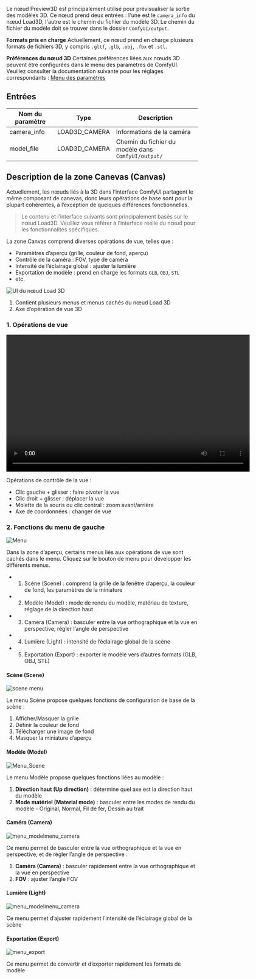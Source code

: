 Le nœud Preview3D est principalement utilisé pour prévisualiser la sortie des modèles 3D. Ce nœud prend deux entrées : l'une est le `camera_info` du nœud Load3D, l'autre est le chemin du fichier du modèle 3D. Le chemin du fichier du modèle doit se trouver dans le dossier `ComfyUI/output`.

**Formats pris en charge**
Actuellement, ce nœud prend en charge plusieurs formats de fichiers 3D, y compris `.gltf`, `.glb`, `.obj`, `.fbx` et `.stl`.

**Préférences du nœud 3D**
Certaines préférences liées aux nœuds 3D peuvent être configurées dans le menu des paramètres de ComfyUI. Veuillez consulter la documentation suivante pour les réglages correspondants :
[Menu des paramètres](https://docs.comfy.org/interface/settings/3d)

## Entrées

| Nom du paramètre | Type           | Description                                                        |
|------------------|----------------|--------------------------------------------------------------------|
| camera_info      | LOAD3D_CAMERA  | Informations de la caméra                                          |
| model_file       | LOAD3D_CAMERA  | Chemin du fichier du modèle dans `ComfyUI/output/`                 |

## Description de la zone Canevas (Canvas)

Actuellement, les nœuds liés à la 3D dans l’interface ComfyUI partagent le même composant de canevas, donc leurs opérations de base sont pour la plupart cohérentes, à l’exception de quelques différences fonctionnelles.

> Le contenu et l’interface suivants sont principalement basés sur le nœud Load3D. Veuillez vous référer à l’interface réelle du nœud pour les fonctionnalités spécifiques.

La zone Canvas comprend diverses opérations de vue, telles que :

- Paramètres d’aperçu (grille, couleur de fond, aperçu)
- Contrôle de la caméra : FOV, type de caméra
- Intensité de l’éclairage global : ajuster la lumière
- Exportation de modèle : prend en charge les formats `GLB`, `OBJ`, `STL`
- etc.

![UI du nœud Load 3D](./asset/preview3d_canvas.jpg)

1. Contient plusieurs menus et menus cachés du nœud Load 3D
2. Axe d’opération de vue 3D

### 1. Opérations de vue

<video controls width="640" height="360">
  <source src="../Load3D/asset/view_operations.mp4" type="video/mp4">
  Votre navigateur ne prend pas en charge la lecture vidéo.
</video>

Opérations de contrôle de la vue :

- Clic gauche + glisser : faire pivoter la vue
- Clic droit + glisser : déplacer la vue
- Molette de la souris ou clic central : zoom avant/arrière
- Axe de coordonnées : changer de vue

### 2. Fonctions du menu de gauche

![Menu](../Load3D/asset/menu.webp)

Dans la zone d’aperçu, certains menus liés aux opérations de vue sont cachés dans le menu. Cliquez sur le bouton de menu pour développer les différents menus.

- 1. Scène (Scene) : comprend la grille de la fenêtre d’aperçu, la couleur de fond, les paramètres de la miniature
- 2. Modèle (Model) : mode de rendu du modèle, matériau de texture, réglage de la direction haut
- 3. Caméra (Camera) : basculer entre la vue orthographique et la vue en perspective, régler l’angle de perspective
- 4. Lumière (Light) : intensité de l’éclairage global de la scène
- 5. Exportation (Export) : exporter le modèle vers d’autres formats (GLB, OBJ, STL)

#### Scène (Scene)

![scene menu](../Load3D/asset/menu_scene.webp)

Le menu Scène propose quelques fonctions de configuration de base de la scène :

1. Afficher/Masquer la grille
2. Définir la couleur de fond
3. Télécharger une image de fond
4. Masquer la miniature d’aperçu

#### Modèle (Model)

![Menu_Scene](../Load3D/asset/menu_model.webp)

Le menu Modèle propose quelques fonctions liées au modèle :

1. **Direction haut (Up direction)** : détermine quel axe est la direction haut du modèle
2. **Mode matériel (Material mode)** : basculer entre les modes de rendu du modèle - Original, Normal, Fil de fer, Dessin au trait

#### Caméra (Camera)

![menu_modelmenu_camera](../Load3D/asset/menu_camera.webp)

Ce menu permet de basculer entre la vue orthographique et la vue en perspective, et de régler l’angle de perspective :

1. **Caméra (Camera)** : basculer rapidement entre la vue orthographique et la vue en perspective
2. **FOV** : ajuster l’angle FOV

#### Lumière (Light)

![menu_modelmenu_camera](../Load3D/asset/menu_light.webp)

Ce menu permet d’ajuster rapidement l’intensité de l’éclairage global de la scène

#### Exportation (Export)

![menu_export](../Load3D/asset/menu_export.webp)

Ce menu permet de convertir et d’exporter rapidement les formats de modèle
